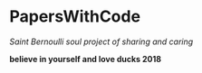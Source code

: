 # PapersWithCode
*Saint Bernoulli soul project of sharing and caring*


**believe in yourself and love ducks 2018**



